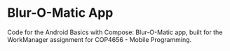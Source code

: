 Blur-O-Matic App
===================================

Code for the Android Basics with Compose: Blur-O-Matic app, built for the WorkManager assignment for COP4656 - Mobile Programming.
